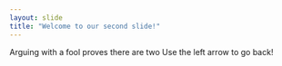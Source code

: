 ```yaml
---
layout: slide
title: "Welcome to our second slide!"
---
```

Arguing with a fool proves there are two
Use the left arrow to go back!
